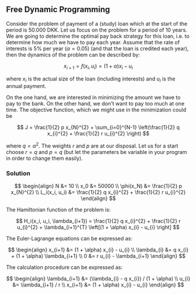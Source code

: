 
## Free Dynamic Programming

Consider the problem of payment of a (study) loan which at the start of the period is 50.000 DKK. Let us focus on the problem for a period of 10 years. We are going to determine the optimal pay back strategy for this loan, i.e. to determine how much we have to pay each year. Assume that the rate of interests is 5% per year ($\alpha = 0.05$) (and that the loan is credited each year), then the dynamics of the problem can be described by:

$$
x_{i+1} = f(x_i, u_i) = (1 + \alpha) x_{i} - u_{i}
$$

where $x_i$ is the actual size of the loan (including interests) and $u_i$ is the annual payment.

On the one hand, we are interested in minimizing the amount we have to pay to the bank. On the other hand, we don't want to pay too much at one time. The objective function, which we might use in the minimization could be

$$
J = \frac{1}{2} p x_{N}^{2} + \sum_{i=0}^{N-1} \left(\frac{1}{2} q x_{i}^{2} + \frac{1}{2} r u_{i}^{2} \right)
$$

where $q = \alpha^2$. The weights $r$ and $p$ are at our disposal. Let us for a start choose $r = q$ and $p = q$ (but let the parameters be variable in your program in order to change them easily).

### Solution

$$
\begin{align}
	N &= 10 \\
	x_0 &= 50000 \\
	\phi(x_N) &= \frac{1}{2} p x_{N}^{2} \\
	L_i(x_i, u_i) &= \frac{1}{2} q x_{i}^{2} + \frac{1}{2} r u_{i}^{2}
\end{align}
$$

The Hamiltonian function of the problem is:

$$
H_i(x_i, u_i, \lambda_{i+1}) = \frac{1}{2} q x_{i}^{2} + \frac{1}{2} r u_{i}^{2} + \lambda_{i+1}^{T} \left[(1 + \alpha) x_{i} - u_{i}  \right]
$$

The Euler-Lagrange equations can be expressed as:

$$
\begin{align}
	x_{i+1} &= (1 + \alpha) x_{i} - u_{i} \\
	\lambda_{i} &= q x_{i} + (1 + \alpha) \lambda_{i+1} \\
	0 &= r u_{i} - \lambda_{i+1}
\end{align}
$$

The calculation procedure can be expressed as:

$$
\begin{align}
	\lambda_{i+1} &= (\lambda_{i} - q x_{i}) / (1 + \alpha) \\
	u_{i} &= \lambda_{i+1} / r \\
	x_{i+1} &= (1 + \alpha) x_{i} - u_{i}
\end{align}
$$
